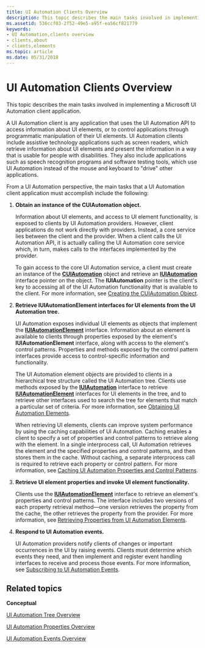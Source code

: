 ```yaml
---
title: UI Automation Clients Overview
description: This topic describes the main tasks involved in implementing a Microsoft UI Automation client application.
ms.assetid: 536ccf03-2f52-49e5-a95f-ea56cf821779
keywords:
- UI Automation,clients overview
- clients,about
- clients,elements
ms.topic: article
ms.date: 05/31/2018
---
```


# UI Automation Clients Overview

This topic describes the main tasks involved in implementing a Microsoft UI Automation client application.

A UI Automation client is any application that uses the UI Automation API to access information about UI elements, or to control applications through programmatic manipulation of their UI elements. UI Automation clients include assistive technology applications such as screen readers, which retrieve information about UI elements and present the information in a way that is usable for people with disabilities. They also include applications such as speech recognition programs and software testing tools, which use UI Automation instead of the mouse and keyboard to "drive" other applications.

From a UI Automation perspective, the main tasks that a UI Automation client application must accomplish include the following:

1.  **Obtain an instance of the CUIAutomation object.**

    Information about UI elements, and access to UI element functionality, is exposed to clients by UI Automation providers. However, client applications do not work directly with providers. Instead, a core service lies between the client and the provider. When a client calls the UI Automation API, it is actually calling the UI Automation core service which, in turn, makes calls to the interfaces implemented by the provider.

    To gain access to the core UI Automation service, a client must create an instance of the [**CUIAutomation**](https://msdn.microsoft.com/en-us/library/Ff384838(v=VS.85).aspx) object and retrieve an [**IUIAutomation**](/windows/desktop/api/UIAutomationClient/nn-uiautomationclient-iuiautomation) interface pointer on the object. The **IUIAutomation** pointer is the client's key to accessing all of the UI Automation functionality that is available to the client. For more information, see [Creating the CUIAutomation Object](uiauto-creatingcuiautomation.md).

2.  **Retrieve IUIAutomationElement interfaces for UI elements from the UI Automation tree.**

    UI Automation exposes individual UI elements as objects that implement the [**IUIAutomationElement**](/windows/desktop/api/UIAutomationClient/nn-uiautomationclient-iuiautomationelement) interface. Information about an element is available to clients through properties exposed by the element's **IUIAutomationElement** interface, along with access to the element's control patterns. Properties and methods exposed by the control pattern interfaces provide access to control-specific information and functionality.

    The UI Automation element objects are provided to clients in a hierarchical tree structure called the UI Automation tree. Clients use methods exposed by the [**IUIAutomation**](/windows/desktop/api/UIAutomationClient/nn-uiautomationclient-iuiautomation) interface to retrieve [**IUIAutomationElement**](/windows/desktop/api/UIAutomationClient/nn-uiautomationclient-iuiautomationelement) interfaces for UI elements in the tree, and to retrieve other interfaces used to search the tree for elements that match a particular set of criteria. For more information, see [Obtaining UI Automation Elements](uiauto-obtainingelements.md).

    When retrieving UI elements, clients can improve system performance by using the caching capabilities of UI Automation. Caching enables a client to specify a set of properties and control patterns to retrieve along with the element. In a single interprocess call, UI Automation retrieves the element and the specified properties and control patterns, and then stores them in the cache. Without caching, a separate interprocess call is required to retrieve each property or control pattern. For more information, see [Caching UI Automation Properties and Control Patterns](uiauto-cachingforclients.md).

3.  **Retrieve UI element properties and invoke UI element functionality.**

    Clients use the [**IUIAutomationElement**](/windows/desktop/api/UIAutomationClient/nn-uiautomationclient-iuiautomationelement) interface to retrieve an element's properties and control patterns. The interface includes two versions of each property retrieval method—one version retrieves the property from the cache, the other retrieves the property from the provider. For more information, see [Retrieving Properties from UI Automation Elements](uiauto-propertiesforclients.md).

4.  **Respond to UI Automation events.**

    UI Automation providers notify clients of changes or important occurrences in the UI by raising events. Clients must determine which events they need, and then implement and register event handling interfaces to receive and process those events. For more information, see [Subscribing to UI Automation Events](uiauto-eventsforclients.md).

## Related topics

<dl> <dt>

**Conceptual**
</dt> <dt>

[UI Automation Tree Overview](uiauto-treeoverview.md)
</dt> <dt>

[UI Automation Properties Overview](uiauto-propertiesoverview.md)
</dt> <dt>

[UI Automation Events Overview](uiauto-eventsoverview.md)
</dt> </dl>

 

 




